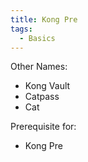 ```yaml
---
title: Kong Pre
tags:
  - Basics
---
```

Other Names:
* Kong Vault
* Catpass
* Cat

Prerequisite for: 
* Kong Pre